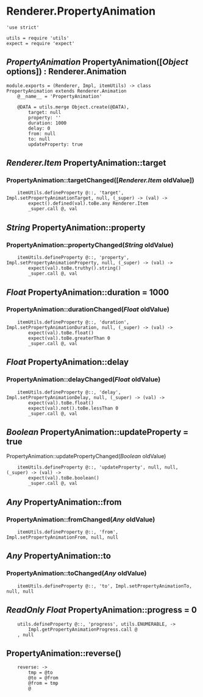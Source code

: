 Renderer.PropertyAnimation
==========================

	'use strict'

	utils = require 'utils'
	expect = require 'expect'

*PropertyAnimation* PropertyAnimation([*Object* options]) : Renderer.Animation
------------------------------------------------------------------------------

	module.exports = (Renderer, Impl, itemUtils) -> class PropertyAnimation extends Renderer.Animation
		@__name__ = 'PropertyAnimation'

		@DATA = utils.merge Object.create(@DATA),
			target: null
			property: ''
			duration: 1000
			delay: 0
			from: null
			to: null
			updateProperty: true

*Renderer.Item* PropertyAnimation::target
-----------------------------------------

### PropertyAnimation::targetChanged([*Renderer.Item* oldValue])

		itemUtils.defineProperty @::, 'target', Impl.setPropertyAnimationTarget, null, (_super) -> (val) ->
			expect().defined(val).toBe.any Renderer.Item
			_super.call @, val

*String* PropertyAnimation::property
------------------------------------

### PropertyAnimation::propertyChanged(*String* oldValue)

		itemUtils.defineProperty @::, 'property', Impl.setPropertyAnimationProperty, null, (_super) -> (val) ->
			expect(val).toBe.truthy().string()
			_super.call @, val

*Float* PropertyAnimation::duration = 1000
------------------------------------------

### PropertyAnimation::durationChanged(*Float* oldValue)

		itemUtils.defineProperty @::, 'duration', Impl.setPropertyAnimationDuration, null, (_super) -> (val) ->
			expect(val).toBe.float()
			expect(val).toBe.greaterThan 0
			_super.call @, val

*Float* PropertyAnimation::delay
--------------------------------

### PropertyAnimation::delayChanged(*Float* oldValue)

		itemUtils.defineProperty @::, 'delay', Impl.setPropertyAnimationDelay, null, (_super) -> (val) ->
			expect(val).toBe.float()
			expect(val).not().toBe.lessThan 0
			_super.call @, val

*Boolean* PropertyAnimation::updateProperty = true
--------------------------------------------------

PropertyAnimation::updatePropertyChanged(*Boolean* oldValue)

		itemUtils.defineProperty @::, 'updateProperty', null, null, (_super) -> (val) ->
			expect(val).toBe.boolean()
			_super.call @, val

*Any* PropertyAnimation::from
-----------------------------

### PropertyAnimation::fromChanged(*Any* oldValue)

		itemUtils.defineProperty @::, 'from', Impl.setPropertyAnimationFrom, null, null

*Any* PropertyAnimation::to
---------------------------

### PropertyAnimation::toChanged(*Any* oldValue)

		itemUtils.defineProperty @::, 'to', Impl.setPropertyAnimationTo, null, null

*ReadOnly* *Float* PropertyAnimation::progress = 0
--------------------------------------------------

		utils.defineProperty @::, 'progress', utils.ENUMERABLE, ->
			Impl.getPropertyAnimationProgress.call @
		, null

PropertyAnimation::reverse()
----------------------------

		reverse: ->
			tmp = @to
			@to = @from
			@from = tmp
			@